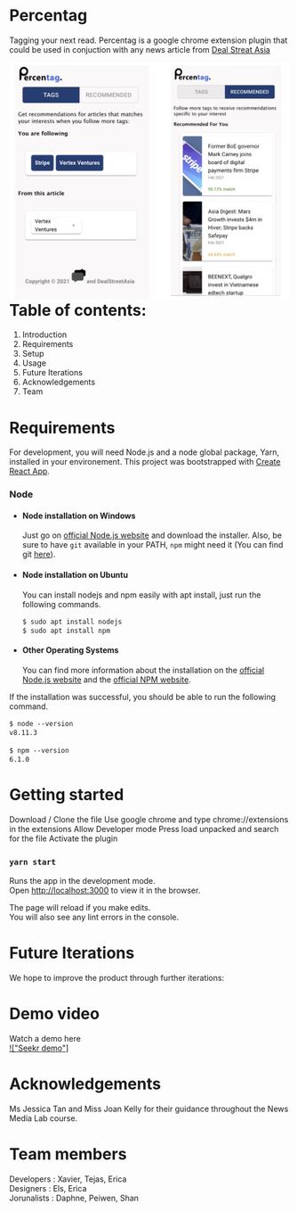 # Percentag
Tagging your next read.
Percentag is a google chrome extension plugin that could be used in conjuction with any news article from [Deal Streat Asia](https://www.dealstreetasia.com)


<img src="./public/images/githubImg.jpg"
     alt="Percentag screen grabs"
     style="float: left; margin-right: 10px;" />


# Table of contents:

1. Introduction
2. Requirements
3. Setup
4. Usage
5. Future Iterations
6. Acknowledgements
7. Team

# Requirements 
For development, you will need Node.js and a node global package, Yarn, installed in your environement.
This project was bootstrapped with [Create React App](https://github.com/facebook/create-react-app).
### Node
- #### Node installation on Windows

  Just go on [official Node.js website](https://nodejs.org/) and download the installer.
Also, be sure to have `git` available in your PATH, `npm` might need it (You can find git [here](https://git-scm.com/)).

- #### Node installation on Ubuntu

  You can install nodejs and npm easily with apt install, just run the following commands.

      $ sudo apt install nodejs
      $ sudo apt install npm

- #### Other Operating Systems
  You can find more information about the installation on the [official Node.js website](https://nodejs.org/) and the [official NPM website](https://npmjs.org/).

If the installation was successful, you should be able to run the following command.

    $ node --version
    v8.11.3

    $ npm --version
    6.1.0


# Getting started
Download / Clone the file
Use google chrome and type chrome://extensions in the extensions
Allow Developer mode
Press load unpacked and search for the file
Activate the plugin



### `yarn start`

Runs the app in the development mode.\
Open [http://localhost:3000](http://localhost:3000) to view it in the browser.

The page will reload if you make edits.\
You will also see any lint errors in the console.

# Future Iterations
We hope to improve the product through further iterations: 

# Demo video
Watch a demo here <br/>
[!["Seekr demo"]](https://www.youtube.com)

# Acknowledgements
Ms Jessica Tan and Miss Joan Kelly for their guidance throughout the News Media Lab course. 

# Team members
Developers : Xavier, Tejas, Erica</br>
Designers : Els, Erica</br>
Jorunalists : Daphne, Peiwen, Shan</br>
